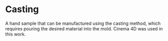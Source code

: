 # Casting
A hand sample that can be manufactured using the casting method, which requires pouring the desired material into the mold.
Cinema 4D was used in this work.
